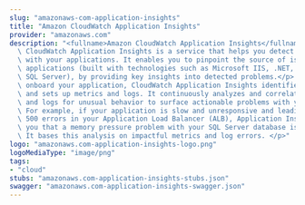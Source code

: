 ```yaml
---
slug: "amazonaws-com-application-insights"
title: "Amazon CloudWatch Application Insights"
provider: "amazonaws.com"
description: "<fullname>Amazon CloudWatch Application Insights</fullname> <p> Amazon\
  \ CloudWatch Application Insights is a service that helps you detect common problems\
  \ with your applications. It enables you to pinpoint the source of issues in your\
  \ applications (built with technologies such as Microsoft IIS, .NET, and Microsoft\
  \ SQL Server), by providing key insights into detected problems.</p> <p>After you\
  \ onboard your application, CloudWatch Application Insights identifies, recommends,\
  \ and sets up metrics and logs. It continuously analyzes and correlates your metrics\
  \ and logs for unusual behavior to surface actionable problems with your application.\
  \ For example, if your application is slow and unresponsive and leading to HTTP\
  \ 500 errors in your Application Load Balancer (ALB), Application Insights informs\
  \ you that a memory pressure problem with your SQL Server database is occurring.\
  \ It bases this analysis on impactful metrics and log errors. </p>"
logo: "amazonaws.com-application-insights-logo.png"
logoMediaType: "image/png"
tags:
- "cloud"
stubs: "amazonaws.com-application-insights-stubs.json"
swagger: "amazonaws.com-application-insights-swagger.json"
---
```

